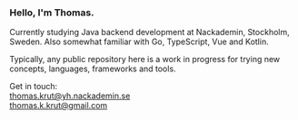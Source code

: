 ### Hello, I'm Thomas.

Currently studying Java backend development at Nackademin, Stockholm, Sweden. Also somewhat familiar with Go, TypeScript, Vue and Kotlin.  
  
Typically, any public repository here is a work in progress for trying new concepts, languages, frameworks and tools.  

Get in touch:  
thomas.krut@yh.nackademin.se  
thomas.k.krut@gmail.com
